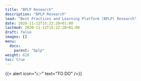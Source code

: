 ```yaml
---
title: "BPLP Research"
description: "BPLP Research"
lead: "Best Practices and Learning Platform (BPLP) Research"
date: 2020-11-12T15:22:20+01:00
lastmod: 2020-11-12T15:22:20+01:00
draft: false
images: []
menu:
  docs:
    parent: "bplp"
weight: 620
toc: true
---
```


{{< alert icon="👉" text="TO DO" />}}

